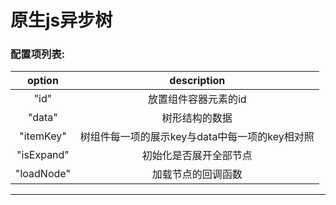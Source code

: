 原生js异步树
=================================================================
### 配置项列表:
| option | description |
| :------: | :------: |
| "id" | 放置组件容器元素的id |
| "data" | 树形结构的数据 |
| "itemKey" | 树组件每一项的展示key与data中每一项的key相对照 |
| "isExpand" | 初始化是否展开全部节点 |
| "loadNode" | 加载节点的回调函数 |
*****************************************************************

